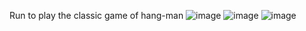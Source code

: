 Run to play the classic game of hang-man
![image](https://github.com/user-attachments/assets/67bdcc4b-91f1-4570-aea2-04f58df6a381)
![image](https://github.com/user-attachments/assets/b1196785-ba25-42f7-9d7b-225631372797)
![image](https://github.com/user-attachments/assets/8a4f6a8c-31e7-40bf-a8b7-9114ec6887ff)
